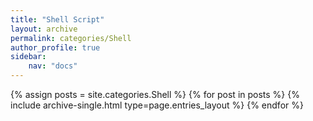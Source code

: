```yaml
---
title: "Shell Script"
layout: archive
permalink: categories/Shell
author_profile: true
sidebar:
    nav: "docs"
---
```



{% assign posts = site.categories.Shell %}
{% for post in posts %} {% include archive-single.html type=page.entries_layout %} {% endfor %}